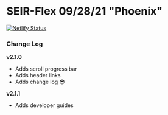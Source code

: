 # SEIR-Flex 09/28/21 "Phoenix"

[![Netlify Status](https://api.netlify.com/api/v1/badges/02640dcd-fc5f-43a3-97b4-56ade81a03de/deploy-status)](https://app.netlify.com/sites/seir-flex-phoenix/deploys)

### Change Log

**v2.1.0**

- Adds scroll progress bar
- Adds header links
- Adds change log 😎

**v2.1.1**

- Adds developer guides
